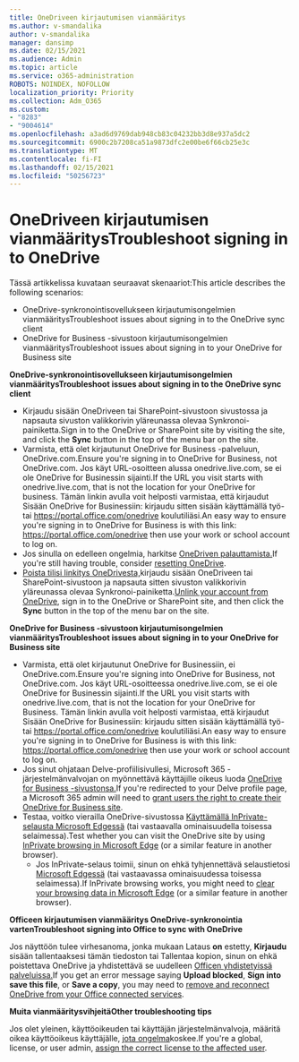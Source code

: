 ```yaml
---
title: OneDriveen kirjautumisen vianmääritys
ms.author: v-smandalika
author: v-smandalika
manager: dansimp
ms.date: 02/15/2021
ms.audience: Admin
ms.topic: article
ms.service: o365-administration
ROBOTS: NOINDEX, NOFOLLOW
localization_priority: Priority
ms.collection: Adm_O365
ms.custom:
- "8283"
- "9004614"
ms.openlocfilehash: a3ad6d9769dab948cb83c04232bb3d8e937a5dc2
ms.sourcegitcommit: 6900c2b7208ca51a9873dfc2e00be6f66cb25e3c
ms.translationtype: MT
ms.contentlocale: fi-FI
ms.lasthandoff: 02/15/2021
ms.locfileid: "50256723"
---
```

# <a name="troubleshoot-signing-in-to-onedrive"></a><span data-ttu-id="dfb51-102">OneDriveen kirjautumisen vianmääritys</span><span class="sxs-lookup"><span data-stu-id="dfb51-102">Troubleshoot signing in to OneDrive</span></span>

<span data-ttu-id="dfb51-103">Tässä artikkelissa kuvataan seuraavat skenaariot:</span><span class="sxs-lookup"><span data-stu-id="dfb51-103">This article describes the following scenarios:</span></span>

- <span data-ttu-id="dfb51-104">OneDrive-synkronointisovellukseen kirjautumisongelmien vianmääritys</span><span class="sxs-lookup"><span data-stu-id="dfb51-104">Troubleshoot issues about signing in to the OneDrive sync client</span></span>
- <span data-ttu-id="dfb51-105">OneDrive for Business -sivustoon kirjautumisongelmien vianmääritys</span><span class="sxs-lookup"><span data-stu-id="dfb51-105">Troubleshoot issues about signing in to your OneDrive for Business site</span></span>

<span data-ttu-id="dfb51-106">**OneDrive-synkronointisovellukseen kirjautumisongelmien vianmääritys**</span><span class="sxs-lookup"><span data-stu-id="dfb51-106">**Troubleshoot issues about signing in to the OneDrive sync client**</span></span>

- <span data-ttu-id="dfb51-107">Kirjaudu sisään OneDriveen tai SharePoint-sivustoon sivustossa ja  napsauta sivuston valikkorivin yläreunassa olevaa Synkronoi-painiketta.</span><span class="sxs-lookup"><span data-stu-id="dfb51-107">Sign in to the OneDrive or SharePoint site by visiting the site, and click the **Sync** button in the top of the menu bar on the site.</span></span>
- <span data-ttu-id="dfb51-108">Varmista, että olet kirjautunut OneDrive for Business -palveluun, OneDrive.com.</span><span class="sxs-lookup"><span data-stu-id="dfb51-108">Ensure you're signing in to OneDrive for Business, not OneDrive.com.</span></span> <span data-ttu-id="dfb51-109">Jos käyt URL-osoitteen alussa onedrive.live.com, se ei ole OneDrive for Businessin sijainti.</span><span class="sxs-lookup"><span data-stu-id="dfb51-109">If the URL you visit starts with onedrive.live.com, that is not the location for your OneDrive for business.</span></span> <span data-ttu-id="dfb51-110">Tämän linkin avulla voit helposti varmistaa, että kirjaudut Sisään OneDrive for Businessiin: kirjaudu sitten sisään käyttämällä työ- tai https://portal.office.com/onedrive koulutiliäsi.</span><span class="sxs-lookup"><span data-stu-id="dfb51-110">An easy way to ensure you're signing in to OneDrive for Business is with this link: https://portal.office.com/onedrive then use your work or school account to log on.</span></span>
- <span data-ttu-id="dfb51-111">Jos sinulla on edelleen ongelmia, harkitse [OneDriven palauttamista.](https://support.microsoft.com/office/reset-onedrive-34701e00-bf7b-42db-b960-84905399050c)</span><span class="sxs-lookup"><span data-stu-id="dfb51-111">If you're still having trouble, consider [resetting OneDrive](https://support.microsoft.com/office/reset-onedrive-34701e00-bf7b-42db-b960-84905399050c).</span></span>
- <span data-ttu-id="dfb51-112">[Poista tilisi linkitys OneDrivesta,](https://support.microsoft.com/office/how-to-remove-an-account-in-onedrive-72699268-9e64-45bd-b723-9a19f4512fd1)kirjaudu sisään OneDriveen tai  SharePoint-sivustoon ja napsauta sitten sivuston valikkorivin yläreunassa olevaa Synkronoi-painiketta.</span><span class="sxs-lookup"><span data-stu-id="dfb51-112">[Unlink your account from OneDrive](https://support.microsoft.com/office/how-to-remove-an-account-in-onedrive-72699268-9e64-45bd-b723-9a19f4512fd1), sign in to the OneDrive or SharePoint site, and then click the **Sync** button in the top of the menu bar on the site.</span></span>

<span data-ttu-id="dfb51-113">**OneDrive for Business -sivustoon kirjautumisongelmien vianmääritys**</span><span class="sxs-lookup"><span data-stu-id="dfb51-113">**Troubleshoot issues about signing in to your OneDrive for Business site**</span></span>

- <span data-ttu-id="dfb51-114">Varmista, että olet kirjautunut OneDrive for Businessiin, ei OneDrive.com.</span><span class="sxs-lookup"><span data-stu-id="dfb51-114">Ensure you're signing into OneDrive for Business, not OneDrive.com.</span></span> <span data-ttu-id="dfb51-115">Jos käyt URL-osoitteessa onedrive.live.com, se ei ole OneDrive for Businessin sijainti.</span><span class="sxs-lookup"><span data-stu-id="dfb51-115">If the URL you visit starts with onedrive.live.com, that is not the location for your OneDrive for Business.</span></span> <span data-ttu-id="dfb51-116">Tämän linkin avulla voit helposti varmistaa, että kirjaudut Sisään OneDrive for Businessiin: kirjaudu sitten sisään käyttämällä työ- tai https://portal.office.com/onedrive koulutiliäsi.</span><span class="sxs-lookup"><span data-stu-id="dfb51-116">An easy way to ensure you're signing in to OneDrive for Business is with this link: https://portal.office.com/onedrive then use your work or school account to log on.</span></span>
- <span data-ttu-id="dfb51-117">Jos sinut ohjataan Delve-profiilisivullesi, Microsoft 365 -järjestelmänvalvojan on myönnettävä käyttäjille oikeus luoda [OneDrive for Business -sivustonsa.](https://support.microsoft.com/office/you-re-redirected-to-your-delve-profile-page-after-you-click-onedrive-on-the-microsoft-365-app-launcher-2af26640-9ddf-46c3-8912-6af30efcc7b0)</span><span class="sxs-lookup"><span data-stu-id="dfb51-117">If you're redirected to your Delve profile page, a Microsoft 365 admin will need to [grant users the right to create their OneDrive for Business site](https://support.microsoft.com/office/you-re-redirected-to-your-delve-profile-page-after-you-click-onedrive-on-the-microsoft-365-app-launcher-2af26640-9ddf-46c3-8912-6af30efcc7b0).</span></span>
- <span data-ttu-id="dfb51-118">Testaa, voitko vierailla OneDrive-sivustossa [Käyttämällä InPrivate-selausta Microsoft Edgessä](https://support.microsoft.com/microsoft-edge/browse-inprivate-in-microsoft-edge-e6f47704-340c-7d4f-b00d-d0cf35aa1fcc) (tai vastaavalla ominaisuudella toisessa selaimessa).</span><span class="sxs-lookup"><span data-stu-id="dfb51-118">Test whether you can visit the OneDrive site by using [InPrivate browsing in Microsoft Edge](https://support.microsoft.com/microsoft-edge/browse-inprivate-in-microsoft-edge-e6f47704-340c-7d4f-b00d-d0cf35aa1fcc) (or a similar feature in another browser).</span></span>
    - <span data-ttu-id="dfb51-119">Jos InPrivate-selaus toimii, sinun on ehkä tyhjennettävä selaustietosi [Microsoft Edgessä](https://support.microsoft.com/microsoft-edge/view-and-delete-browser-history-in-microsoft-edge-00cf7943-a9e1-975a-a33d-ac10ce454ca4) (tai vastaavassa ominaisuudessa toisessa selaimessa).</span><span class="sxs-lookup"><span data-stu-id="dfb51-119">If InPrivate browsing works, you might need to [clear your browsing data in Microsoft Edge](https://support.microsoft.com/microsoft-edge/view-and-delete-browser-history-in-microsoft-edge-00cf7943-a9e1-975a-a33d-ac10ce454ca4) (or a similar feature in another browser).</span></span>

<span data-ttu-id="dfb51-120">**Officeen kirjautumisen vianmääritys OneDrive-synkronointia varten**</span><span class="sxs-lookup"><span data-stu-id="dfb51-120">**Troubleshoot signing into Office to sync with OneDrive**</span></span>

<span data-ttu-id="dfb51-121">Jos näyttöön tulee virhesanoma, jonka mukaan Lataus **on** estetty, **Kirjaudu** sisään tallentaaksesi tämän tiedoston tai Tallentaa kopion, sinun on ehkä poistettava OneDrive ja yhdistettävä se uudelleen [Officen yhdistetyissä palveluissa.](https://support.microsoft.com/office/how-to-resolve-upload-blocked-sign-into-save-this-file-or-save-a-copy-error-messages-32c7340c-f5fb-4ca0-a829-65d8120f81f8)</span><span class="sxs-lookup"><span data-stu-id="dfb51-121">If you get an error message saying **Upload blocked**, **Sign into save this file**, or **Save a copy**, you may need to [remove and reconnect OneDrive from your Office connected services](https://support.microsoft.com/office/how-to-resolve-upload-blocked-sign-into-save-this-file-or-save-a-copy-error-messages-32c7340c-f5fb-4ca0-a829-65d8120f81f8).</span></span>

<span data-ttu-id="dfb51-122">**Muita vianmääritysvihjeitä**</span><span class="sxs-lookup"><span data-stu-id="dfb51-122">**Other troubleshooting tips**</span></span>

<span data-ttu-id="dfb51-123">Jos olet yleinen, käyttöoikeuden tai käyttäjän järjestelmänvalvoja, määritä oikea käyttöoikeus käyttäjälle, [jota ongelma](https://docs.microsoft.com/microsoft-365/admin/manage/assign-licenses-to-users)koskee.</span><span class="sxs-lookup"><span data-stu-id="dfb51-123">If you're a global, license, or user admin, [assign the correct license to the affected user](https://docs.microsoft.com/microsoft-365/admin/manage/assign-licenses-to-users).</span></span>

